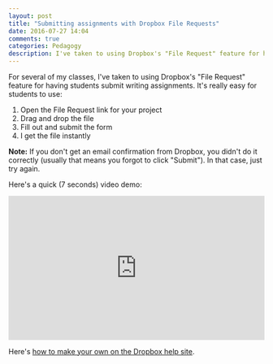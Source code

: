 ```yaml
---
layout: post
title: "Submitting assignments with Dropbox File Requests"
date: 2016-07-27 14:04
comments: true
categories: Pedagogy
description: I've taken to using Dropbox's "File Request" feature for having students submit writing assignments. It's really easy to set up.
---
```


For several of my classes, I've taken to using Dropbox's "File Request" feature for having students submit writing assignments. It's really easy for students to use:

1. Open the File Request link for your project
2. Drag and drop the file
3. Fill out and submit the form
4. I get the file instantly

**Note:** If you don't get an email confirmation from Dropbox, you didn't do it correctly (usually that means you forgot to click "Submit"). In that case, just try again.

Here's a quick (7 seconds) video demo:

<style>.embed-container { position: relative; padding-bottom: 56.25%; height: 0; overflow: hidden; max-width: 100%; } .embed-container iframe, .embed-container object, .embed-container embed { position: absolute; top: 0; left: 0; width: 100%; height: 100%; }</style><div class='embed-container'><iframe src='https://www.youtube.com/embed//VDl9jJbxO9o?rel=0' frameborder='0' allowfullscreen></iframe></div>

Here's [how to make your own on the Dropbox help site](https://www.dropbox.com/help/9090).